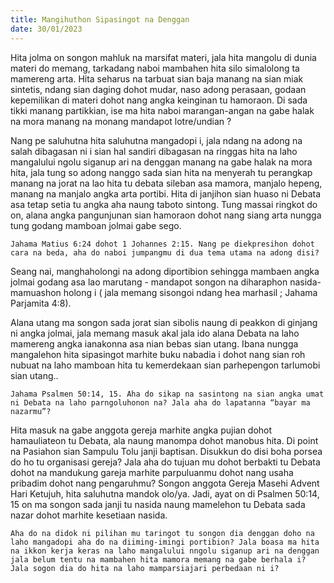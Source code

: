 ```yaml
---
title: Mangihuthon Sipasingot na Denggan
date: 30/01/2023
---
```


Hita jolma on songon mahluk na marsifat materi, jala hita mangolu di dunia materi do memang, tarkadang naboi mambahen hita silo simalolong ta mamereng arta. Hita seharus na tarbuat sian baja manang na sian miak sintetis, ndang sian daging dohot mudar, naso adong perasaan, godaan kepemilikan di materi dohot nang angka keinginan tu hamoraon. Di sada tikki manang partikkian, ise ma hita naboi marangan-angan na gabe halak na mora manang na monang mandapot lotre/undian ?

Nang pe saluhutna hita saluhutna mangadopi i, jala ndang na adong na salah dibagasan ni i sian hal sandiri dibagasan na ringgas hita na laho mangalului ngolu siganup ari na denggan manang na gabe halak na mora hita, jala tung so adong nanggo sada sian hita na menyerah tu perangkap manang na jorat na lao hita tu debata sileban asa mamora, manjalo hepeng, manang na manjalo angka arta portibi. Hita di janjihon sian huaso ni Debata asa tetap setia tu angka aha naung taboto sintong. Tung massai ringkot do on, alana angka pangunjunan sian hamoraon dohot nang siang arta nungga tung godang mamboan jolmai gabe sego.

`Jahama Matius 6:24 dohot 1 Johannes 2:15. Nang pe diekpresihon dohot cara na beda, aha do naboi jumpangmu di dua tema utama na adong disi?`

Seang nai, manghaholongi na adong diportibion sehingga mambaen angka jolmai godang asa lao marutang - mandapot songon na diharaphon nasida- mamuashon holong i ( jala memang sisongoi ndang hea marhasil ; Jahama Parjamita 4:8).

Alana utang ma songon sada jorat sian sibolis naung di peakkon di ginjang ni angka jolmai, jala memang masuk akal jala ido alana Debata na laho mamereng angka ianakonna asa nian bebas sian utang. Ibana nungga mangalehon hita sipasingot marhite buku nabadia i dohot nang sian roh nubuat na laho mamboan hita tu kemerdekaan sian parhepengon tarlumobi sian utang..

`Jahama Psalmen 50:14, 15. Aha do sikap na sasintong na sian angka umat ni Debata na laho parngoluhonon na? Jala aha do lapatanna “bayar ma nazarmu”?`

Hita masuk na gabe anggota gereja marhite angka pujian dohot hamauliateon tu Debata, ala naung manompa dohot manobus hita. Di point na Pasiahon sian Sampulu Tolu janji baptisan. Disukkun do disi boha porsea do ho tu organisasi gereja? Jala aha do tujuan mu dohot berbakti tu Debata dohot na mandukung gareja marhite parpuluanmu dohot nang usaha pribadim dohot nang pengaruhmu? Songon anggota Gereja Masehi Advent Hari Ketujuh, hita saluhutna mandok olo/ya. Jadi, ayat on di Psalmen 50:14, 15 on ma songon sada janji tu nasida naung mamelehon tu Debata sada nazar dohot marhite kesetiaan nasida.

`Aha do na didok ni pilihan mu taringot tu songon dia denggan doho na laho mangadopi aha do na diiming-imingi portibion? Jala boasa ma hita na ikkon kerja keras na laho mangalului nngolu siganup ari na denggan jala belum tentu na mambahen hita mamora memang na gabe berhala i? Jala sogon dia do hita na laho mamparsiajari perbedaan ni i?`